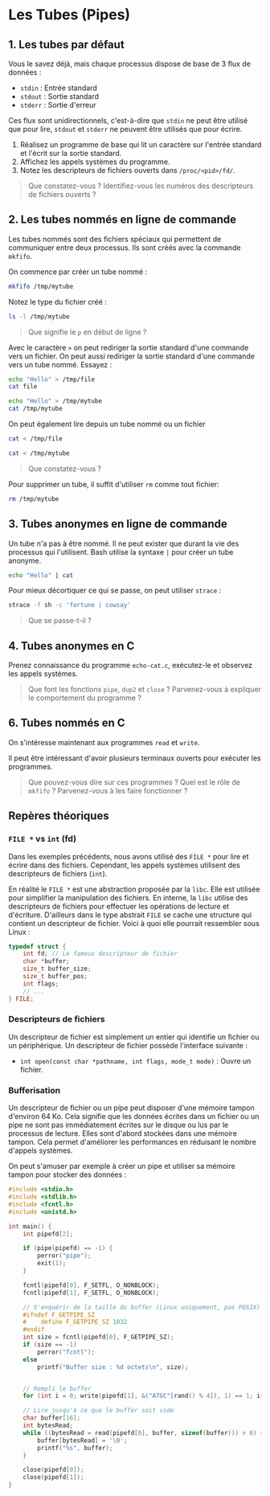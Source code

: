 # Les Tubes (Pipes)

## 1. Les tubes par défaut

Vous le savez déjà, mais chaque processus dispose de base de 3 flux de données :

- `stdin` : Entrée standard
- `stdout` : Sortie standard
- `stderr` : Sortie d'erreur

Ces flux sont unidirectionnels, c'est-à-dire que `stdin` ne peut être utilisé que pour lire, `stdout` et `stderr` ne peuvent être utilisés que pour écrire.

1. Réalisez un programme de base qui lit un caractère sur l'entrée standard et l'écrit sur la sortie standard.
2. Affichez les appels systèmes du programme.
3. Notez les descripteurs de fichiers ouverts dans `/proc/<pid>/fd/`.

> Que constatez-vous ?
> Identifiez-vous les numéros des descripteurs de fichiers ouverts ?

## 2. Les tubes nommés en ligne de commande

Les tubes nommés sont des fichiers spéciaux qui permettent de communiquer entre deux processus. Ils sont créés avec la commande `mkfifo`.

On commence par créer un tube nommé :

```bash
mkfifo /tmp/mytube
```

Notez le type du fichier créé :

```bash
ls -l /tmp/mytube
```

> Que signifie le `p` en début de ligne ?

Avec le caractère `>` on peut rediriger la sortie standard d'une commande vers un fichier. On peut aussi rediriger la sortie standard d'une commande vers un tube nommé. Essayez :

```bash
echo "Hello" > /tmp/file
cat file

echo "Hello" > /tmp/mytube
cat /tmp/mytube
```

On peut également lire depuis un tube nommé ou un fichier

```bash
cat < /tmp/file

cat < /tmp/mytube
```

> Que constatez-vous ?

Pour supprimer un tube, il suffit d'utiliser `rm` comme tout fichier:

```bash
rm /tmp/mytube
```

## 3. Tubes anonymes en ligne de commande

Un tube n'a pas à être nommé. Il ne peut exister que durant la vie des processus qui l'utilisent. Bash utilise la syntaxe `|` pour créer un tube anonyme.

```bash
echo "Hello" | cat
```

Pour mieux décortiquer ce qui se passe, on peut utiliser `strace` :

```bash
strace -f sh -c 'fortune | cowsay'
```

> Que se passe-t-il ?

## 4. Tubes anonymes en C

Prenez connaissance du programme `echo-cat.c`, exécutez-le et observez les appels systèmes.

> Que font les fonctions `pipe`, `dup2` et `close` ?
> Parvenez-vous à expliquer le comportement du programme ?

## 6. Tubes nommés en C

On s'intéresse maintenant aux programmes `read` et `write`.

Il peut être intéressant d'avoir plusieurs terminaux ouverts pour exécuter les programmes.

> Que pouvez-vous dire sur ces programmes ?
> Quel est le rôle de `mkfifo` ?
> Parvenez-vous à les faire fonctionner ?

## Repères théoriques

### `FILE *` vs `int` (fd)

Dans les exemples précédents, nous avons utilisé des `FILE *` pour lire et écrire dans des fichiers. Cependant, les appels systèmes utilisent des descripteurs de fichiers (`int`).

En réalité le `FILE *` est une abstraction proposée par la `libc`. Elle est utilisée pour simplifier la manipulation des fichiers. En interne, la `libc` utilise des descripteurs de fichiers pour effectuer les opérations de lecture et d'écriture. D'ailleurs dans le type abstrait `FILE` se cache une structure qui contient un descripteur de fichier. Voici à quoi elle pourrait ressembler sous Linux :

```c
typedef struct {
    int fd; // Le fameux descripteur de fichier
    char *buffer;
    size_t buffer_size;
    size_t buffer_pos;
    int flags;
    // ...
} FILE;
```

### Descripteurs de fichiers

Un descripteur de fichier est simplement un entier qui identifie un fichier ou un périphérique. Un descripteur de fichier possède l'interface suivante :

- `int open(const char *pathname, int flags, mode_t mode)` : Ouvre un fichier.

### Bufferisation

Un descripteur de fichier ou un pipe peut disposer d'une mémoire tampon d'environ 64 Ko. Cela signifie que les données écrites dans un fichier ou un pipe ne sont pas immédiatement écrites sur le disque ou lus par le processus de lecture. Elles sont d'abord stockées dans une mémoire tampon. Cela permet d'améliorer les performances en réduisant le nombre d'appels systèmes.

On peut s'amuser par exemple à créer un pipe et utiliser sa mémoire tampon pour stocker des données :

```c
#include <stdio.h>
#include <stdlib.h>
#include <fcntl.h>
#include <unistd.h>

int main() {
    int pipefd[2];

    if (pipe(pipefd) == -1) {
        perror("pipe");
        exit(1);
    }

    fcntl(pipefd[0], F_SETFL, O_NONBLOCK);
    fcntl(pipefd[1], F_SETFL, O_NONBLOCK);

    // S'enquérir de la taille du buffer (Linux uniquement, pas POSIX)
    #ifndef F_GETPIPE_SZ
    #    define F_GETPIPE_SZ 1032
    #endif
    int size = fcntl(pipefd[0], F_GETPIPE_SZ);
    if (size == -1)
        perror("fcntl");
    else
        printf("Buffer size : %d octets\n", size);


    // Rempli le buffer
    for (int i = 0; write(pipefd[1], &("ATGC"[rand() % 4]), 1) == 1; i++);

    // Lire jusqu'à ce que le buffer soit vide
    char buffer[16];
    int bytesRead;
    while ((bytesRead = read(pipefd[0], buffer, sizeof(buffer))) > 0) {
        buffer[bytesRead] = '\0';
        printf("%s", buffer);
    }

    close(pipefd[0]);
    close(pipefd[1]);
}
```
